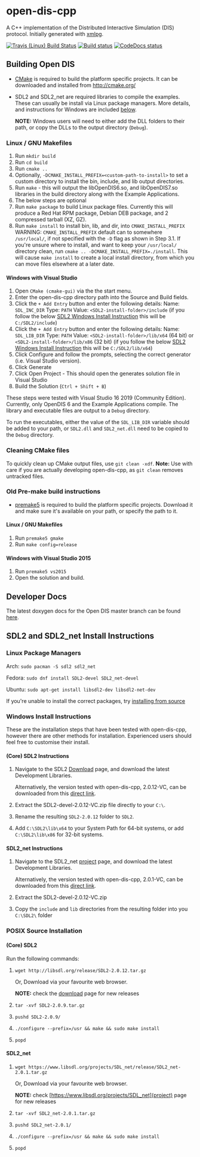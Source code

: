 # open-dis-cpp
A C++ implementation of the Distributed Interactive Simulation (DIS) protocol.
Initially generated with [xmlpg](https://github.com/open-dis/xmlpg).

[![Travis (Linux) Build Status](https://travis-ci.org/open-dis/open-dis-cpp.svg?branch=master)](https://travis-ci.org/open-dis/open-dis-cpp)
[![Build status](https://ci.appveyor.com/api/projects/status/nt6t12a654j91osg?svg=true)](https://ci.appveyor.com/project/leif81/open-dis-cpp)
[![CodeDocs status](https://codedocs.xyz/open-dis/open-dis-cpp.svg)](https://codedocs.xyz/open-dis/open-dis-cpp/)

## Building Open DIS

* [CMake](http://cmake.org/) is required to build the platform specific projects.
  It can be downloaded and installed from http://cmake.org/

* SDL2 and SDL2_net are required libraries to compile the examples.
  These can usually be install via Linux package managers.
  More details, and instructions for Windows are included [below](#SDL2-and-SDL2_net-Install-Instructions).

  **NOTE:** Windows users will need to either add the DLL folders to their path, or copy the DLLs to the output directory (`Debug`).

### Linux / GNU Makefiles

1. Run `mkdir build`
1. Run `cd build`
1. Run `cmake ..`
  1. Optionally, `-DCMAKE_INSTALL_PREFIX=<custom-path-to-install>` to set a custom directory to install the bin, include, and lib output directories.
1. Run `make` - this will output the libOpenDIS6.so, and libOpenDIS7.so libraries in the build directory along with the Example Applications.
1. The below steps are optional
  1. Run `make package` to build Linux package files. Currently this will produce a Red Hat RPM package, Debian DEB package, and 2 compressed tarball (XZ, GZ).
  1. Run `make install` to install bin, lib, and dir, into `CMAKE_INSTALL_PREFIX`
     WARNING: `CMAKE_INSTALL_PREFIX` default can to somewhere `/usr/local/`, if not specified with the `-D` flag as shown in Step 3.1.
     If you're unsure where to install, and want to keep your `/usr/local/` directory clean, run `cmake .. -DCMAKE_INSTALL_PREFIX=./install`.
     This will cause `make install` to create a local install directory, from which you can move files elsewhere at a later date.

#### Windows with Visual Studio
1. Open `CMake (cmake-gui)` via the the start menu.
2. Enter the open-dis-cpp directory path into the Source and Build fields.
3. Click the `+ Add Entry` button and enter the following details:
  Name: `SDL_INC_DIR`
  Type: `PATH`
  Value: `<SDL2-install-folder>/include`
  (if you follow the below [SDL2 Windows Install Instruction](#Windows-Install-Instructions) this will be `C:/SDL2/include`)
3. Click the `+ Add Entry` button and enter the following details:
  Name: `SDL_LIB_DIR`
  Type: `PATH`
  Value: `<SDL2-install-folder>/lib/x64` (64 bit) or `<SDL2-install-folder>/lib/x86` (32 bit)
  (if you follow the below [SDL2 Windows Install Instruction](#Windows-Install-Instructions) this will be `C:/SDL2/lib/x64`)
4. Click Configure and follow the prompts, selecting the correct generator (i.e. Visual Studio version).
5. Click Generate
6. Click Open Project - This should open the generates solution file in Visual Studio
7. Build the Solution (`Ctrl + Shift + B`)

These steps were tested with Visual Studio 16 2019 (Community Edition).
Currently, only OpenDIS 6 and the Example Applications compile.
The library and executable files are output to a `Debug` directory.

To run the executables, either the value of the `SDL_LIB_DIR` variable should be added to your path,
or `SDL2.dll` and `SDL2_net.dll` need to be copied to the `Debug` directory.

### Cleaning CMake files

To quickly clean up CMake output files, use `git clean -xdf`.
**Note:** Use with care if you are actually developing open-dis-cpp, as `git clean` removes untracked files.

### Old Pre-make build instructions

* [premake5](http://premake.github.io/) is required to build the platform specific projects. Download it and make sure it's available on your path, or specify the path to it.

#### Linux / GNU Makefiles
1. Run `premake5 gmake`
1. Run `make config=release`


#### Windows with Visual Studio 2015
1. Run `premake5 vs2015`
1. Open the solution and build.

## Developer Docs

The latest doxygen docs for the Open DIS master branch can be found [here](https://codedocs.xyz/open-dis/open-dis-cpp/).

## SDL2 and SDL2_net Install Instructions

### Linux Package Managers

Arch: ```sudo pacman -S sdl2 sdl2_net```

Fedora: ```sudo dnf install SDL2-devel SDL2_net-devel```

Ubuntu: ```sudo apt-get install libsdl2-dev libsdl2-net-dev```

If you're unable to install the correct packages, try [installing from source](#POSIX-Source-Installation)

### Windows Install Instructions

These are the installation steps that have been tested with open-dis-cpp, however there are other methods for installation.
Experienced users should feel free to customise their install.

#### (Core) SDL2 Instructions

1. Navigate to the SDL2 [Download](https://www.libsdl.org/download-2.0.php) page, and download the latest Development Libraries.

   Alternatively, the version tested with open-dis-cpp, 2.0.12-VC, can be downloaded from this [direct link](https://www.libsdl.org/release/SDL2-devel-2.0.12-VC.zip).

2. Extract the SDL2-devel-2.0.12-VC.zip file directly to your `C:\`.
3. Rename the resulting `SDL2-2.0.12` folder to `SDL2`.
4. Add `C:\SDL2\lib\x64` to your System Path for 64-bit systems,
   or add `C:\SDL2\lib\x86` for 32-bit systems.

#### SDL2_net Instructions

1. Navigate to the SDL2_net [project](https://www.libsdl.org/projects/SDL_net/) page, and download the latest Development Libraries.

   Alternatively, the version tested with open-dis-cpp, 2.0.1-VC, can be downloaded from this [direct link](https://www.libsdl.org/projects/SDL_net/release/SDL2_net-devel-2.0.1-VC.zip).

2. Extract the SDL2-devel-2.0.12-VC.zip
3. Copy the `include` and `lib` directories from the resulting folder into you `C:\SDL2\` folder

### POSIX Source Installation

#### (Core) SDL2
Run the following commands:
1. `wget http://libsdl.org/release/SDL2-2.0.12.tar.gz`

   Or, Download via your favourite web browser.

   **NOTE:** check the [download](https://www.libsdl.org/download-2.0.php) page for new releases

2. `tar -xvf SDL2-2.0.9.tar.gz`
3. `pushd SDL2-2.0.9/`
4. `./configure --prefix=/usr && make && sudo make install`
5. `popd`

#### SDL2_net
1. `wget https://www.libsdl.org/projects/SDL_net/release/SDL2_net-2.0.1.tar.gz`

   Or, Download via your favourite web browser.

   **NOTE:** check [https://www.libsdl.org/projects/SDL_net](project) page for new releases

2. `tar -xvf SDL2_net-2.0.1.tar.gz`
3. `pushd SDL2_net-2.0.1/`
4. `./configure --prefix=/usr && make && sudo make install`
5. `popd`
